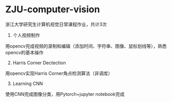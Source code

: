 # ZJU-computer-vision
浙江大学研究生计算机视觉日常课程作业，共计3次

1. 个人视频制作

用opencv完成视频的录制和编辑（添加时间、字符串、图像、鼠标划线等），熟悉opencv的基本操作

2. Harris Corner Dectection

用opencv实现Harris Corner角点检测算法（非调库）

3. Learning CNN

使用CNN完成图像分类，用Pytorch+jupyter notebook完成
